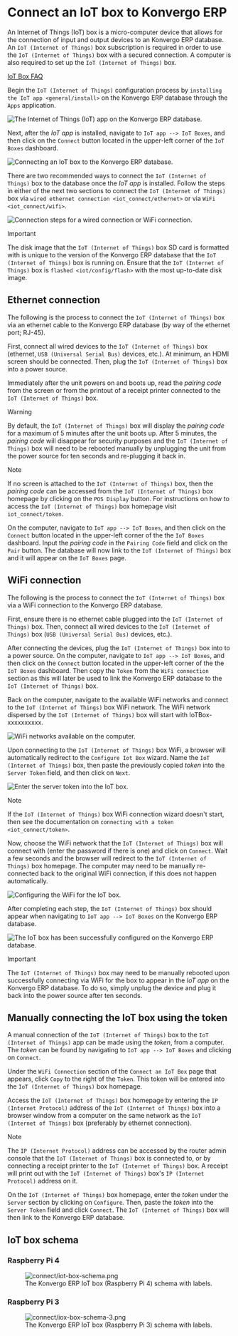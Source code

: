 # Connect an IoT box to Konvergo ERP

An Internet of Things (IoT) box is a micro-computer device that allows
for the connection of input and output devices to an Konvergo ERP database. An
`IoT (Internet of Things)` box subscription is required in order to use
the `IoT (Internet of Things)` box with a secured connection. A computer
is also required to set up the `IoT (Internet of Things)` box.

<div class="seealso">

[IoT Box FAQ](https://www.odoo.com/app/iot-faq)

</div>

Begin the `IoT (Internet of Things)` configuration process by
`installing the IoT app
<general/install>` on the Konvergo ERP database through the `Apps` application.

<img src="connect/install-iot-app.png" class="align-center"
alt="The Internet of Things (IoT) app on the Konvergo ERP database." />

Next, after the *IoT app* is installed, navigate to
`IoT app --> IoT Boxes`, and then click on the `Connect` button located
in the upper-left corner of the `IoT
Boxes` dashboard.

<img src="connect/connect-iot.png" class="align-center"
alt="Connecting an IoT box to the Konvergo ERP database." />

There are two recommended ways to connect the `IoT (Internet of Things)`
box to the database once the *IoT app* is installed. Follow the steps in
either of the next two sections to connect the
`IoT (Internet of Things)` box via
`wired ethernet connection <iot_connect/ethernet>` or via
`WiFi <iot_connect/wifi>`.

<img src="connect/connect-iot-box.png" class="align-center"
alt="Connection steps for a wired connection or WiFi connection." />

> [!IMPORTANT]
> The disk image that the `IoT (Internet of Things)` box SD card is
> formatted with is unique to the version of the Konvergo ERP database that the
> `IoT (Internet of Things)` box is running on. Ensure that the
> `IoT (Internet of Things)` box is `flashed <iot/config/flash>` with
> the most up-to-date disk image.

## Ethernet connection

The following is the process to connect the `IoT (Internet of Things)`
box via an ethernet cable to the Konvergo ERP database (by way of the ethernet
port; RJ-45).

First, connect all wired devices to the `IoT (Internet of Things)` box
(ethernet, `USB
(Universal Serial Bus)` devices, etc.). At minimum, an HDMI screen
should be connected. Then, plug the `IoT (Internet of Things)` box into
a power source.

Immediately after the unit powers on and boots up, read the *pairing
code* from the screen or from the printout of a receipt printer
connected to the `IoT (Internet of Things)` box.

> [!WARNING]
> By default, the `IoT (Internet of Things)` box will display the
> *pairing code* for a maximum of 5 minutes after the unit boots up.
> After 5 minutes, the *pairing code* will disappear for security
> purposes and the `IoT (Internet of Things)` box will need to be
> rebooted manually by unplugging the unit from the power source for ten
> seconds and re-plugging it back in.

> [!NOTE]
> If no screen is attached to the `IoT (Internet of Things)` box, then
> the *pairing code* can be accessed from the `IoT (Internet of Things)`
> box homepage by clicking on the `POS Display` button. For instructions
> on how to access the `IoT (Internet of
> Things)` box homepage visit `iot_connect/token`.

On the computer, navigate to `IoT app --> IoT Boxes`, and then click on
the `Connect` button located in the upper-left corner of the the
`IoT Boxes` dashboard. Input the *pairing code* in the `Pairing Code`
field and click on the `Pair` button. The database will now link to the
`IoT (Internet of Things)` box and it will appear on the `IoT Boxes`
page.

## WiFi connection

The following is the process to connect the `IoT (Internet of Things)`
box via a WiFi connection to the Konvergo ERP database.

First, ensure there is no ethernet cable plugged into the
`IoT (Internet of Things)` box. Then, connect all wired devices to the
`IoT (Internet of Things)` box (`USB (Universal
Serial Bus)` devices, etc.).

After connecting the devices, plug the `IoT (Internet of Things)` box
into to a power source. On the computer, navigate to
`IoT app --> IoT Boxes`, and then click on the `Connect` button located
in the upper-left corner of the the `IoT Boxes` dashboard. Then copy the
`Token` from the `WiFi connection` section as this will later be used to
link the Konvergo ERP database to the `IoT (Internet of Things)` box.

Back on the computer, navigate to the available WiFi networks and
connect to the `IoT
(Internet of Things)` box WiFi network. The WiFi network dispersed by
the `IoT (Internet of
Things)` box will start with
<span class="title-ref">IoTBox-xxxxxxxxxx</span>.

<img src="connect/connect-iot-wifi.png" class="align-center"
alt="WiFi networks available on the computer." />

Upon connecting to the `IoT (Internet of Things)` box WiFi, a browser
will automatically redirect to the `Configure Iot Box` wizard. Name the
`IoT (Internet of Things)` box, then paste the previously copied *token*
into the `Server Token` field, and then click on `Next`.

<img src="connect/server-token.png" class="align-center"
alt="Enter the server token into the IoT box." />

> [!NOTE]
> If the `IoT (Internet of Things)` box WiFi connection wizard doesn't
> start, then see the documentation on
> `connecting with a token <iot_connect/token>`.

Now, choose the WiFi network that the `IoT (Internet of Things)` box
will connect with (enter the password if there is one) and click on
`Connect`. Wait a few seconds and the browser will redirect to the
`IoT (Internet of Things)` box homepage. The computer may need to be
manually re-connected back to the original WiFi connection, if this does
not happen automatically.

<img src="connect/configure-wifi-network-iot.png" class="align-center"
alt="Configuring the WiFi for the IoT box." />

After completing each step, the `IoT (Internet of Things)` box should
appear when navigating to `IoT app --> IoT Boxes` on the Konvergo ERP database.

<img src="connect/iot-box-connected.png" class="align-center"
alt="The IoT box has been successfully configured on the Konvergo ERP database." />

> [!IMPORTANT]
> The `IoT (Internet of Things)` box may need to be manually rebooted
> upon successfully connecting via WiFi for the box to appear in the
> *IoT app* on the Konvergo ERP database. To do so, simply unplug the device and
> plug it back into the power source after ten seconds.

## Manually connecting the IoT box using the token

A manual connection of the `IoT (Internet of Things)` box to the
`IoT (Internet of
Things)` app can be made using the *token*, from a computer. The *token*
can be found by navigating to `IoT app --> IoT Boxes` and clicking on
`Connect`.

Under the `WiFi Connection` section of the `Connect an IoT Box` page
that appears, click `Copy` to the right of the `Token`. This token will
be entered into the `IoT (Internet of Things)` box homepage.

Access the `IoT (Internet of Things)` box homepage by entering the
`IP (Internet
Protocol)` address of the `IoT (Internet of Things)` box into a browser
window from a computer on the same network as the
`IoT (Internet of Things)` box (preferably by ethernet connection).

> [!NOTE]
> The `IP (Internet Protocol)` address can be accessed by the router
> admin console that the `IoT (Internet of Things)` box is connected to,
> or by connecting a receipt printer to the `IoT (Internet of Things)`
> box. A receipt will print out with the `IoT (Internet of
> Things)` box's `IP (Internet Protocol)` address on it.

On the `IoT (Internet of Things)` box homepage, enter the *token* under
the `Server` section by clicking on `Configure`. Then, paste the *token*
into the `Server
Token` field and click `Connect`. The `IoT (Internet of Things)` box
will then link to the Konvergo ERP database.

## IoT box schema

### Raspberry Pi 4

<figure>
<img src="connect/iot-box-schema.png"
alt="connect/iot-box-schema.png" />
<figcaption>The Konvergo ERP IoT box (Raspberry Pi 4) schema with
labels.</figcaption>
</figure>

### Raspberry Pi 3

<figure>
<img src="connect/iox-box-schema-3.png"
alt="connect/iox-box-schema-3.png" />
<figcaption>The Konvergo ERP IoT box (Raspberry Pi 3) schema with
labels.</figcaption>
</figure>
